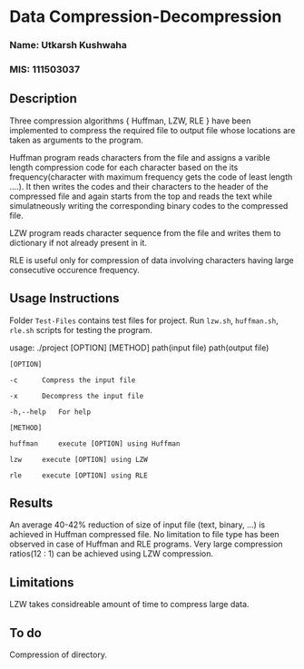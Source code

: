 # Data Compression-Decompression #
### Name: Utkarsh Kushwaha ###
### MIS: 111503037 ###

## Description ##
Three compression algorithms { Huffman, LZW, RLE } have been implemented
to compress the required file to output file whose locations are taken as arguments to the program.

Huffman program reads characters from the file and assigns a varible length compression code
for each character based on the its frequency(character with maximum frequency gets the code of least length ....).
It then writes the codes and their characters to the header of the compressed file and again starts
from the top and reads the text while simulatneously writing the corresponding binary codes to the compressed file.

LZW program reads character sequence from the file and writes them to dictionary if not already present in it.

RLE is useful only for compression of data involving characters having large consecutive occurence frequency.

## Usage Instructions ##

Folder `Test-Files` contains test files for project.
Run `lzw.sh`, `huffman.sh`, `rle.sh` scripts for testing the program.

usage: ./project [OPTION] [METHOD] path(input file) path(output file)

	[OPTION]

	-c 		Compress the input file

	-x 		Decompress the input file

	-h,--help 	For help

	[METHOD]

	huffman 	execute [OPTION] using Huffman

	lzw		execute [OPTION] using LZW

	rle		execute [OPTION] using RLE

## Results ##
An average 40-42% reduction of size of input file (text, binary, ...) is achieved in Huffman compressed file.
No limitation to file type has been observed in case of Huffman and RLE programs.
Very large compression ratios(12 : 1) can be achieved using LZW compression.

## Limitations ##
LZW takes considreable amount of time to compress large data.

## To do ##
Compression of directory.
